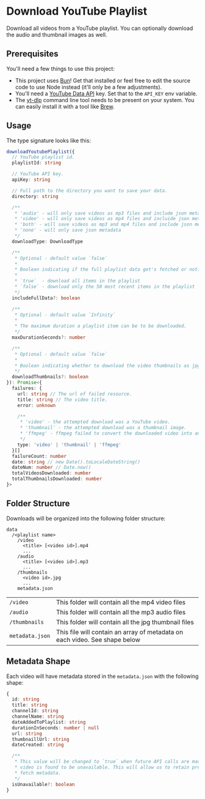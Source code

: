 # Download YouTube Playlist

Download all videos from a YouTube playlist. You can optionally download the audio and thumbnail images as well.

## Prerequisites

You'll need a few things to use this project:

- This project uses [Bun](https://bun.sh/)! Get that installed or feel free to edit the source code to use Node instead (it'll only be a few adjustments).
- You'll need a [YouTube Data API](https://developers.google.com/youtube/v3) key. Set that to the `API_KEY` env variable.
- The [yt-dlp](https://github.com/yt-dlp/yt-dlp) command line tool needs to be present on your system. You can easily install it with a tool like [Brew](https://formulae.brew.sh/formula/yt-dlp).

## Usage

The type signature looks like this:

```typescript
downloadYoutubePlaylist({
  // YouTube playlist id.
  playlistId: string

  // YouTube API key.
  apiKey: string

  // Full path to the directory you want to save your data.
  directory: string

  /**
   * 'audio' - will only save videos as mp3 files and include json metadata
   * 'video' - will only save videos as mp4 files and incluide json metadata
   * 'both' - will save videos as mp3 and mp4 files and include json metadata
   * 'none' - will only save json metadata
   */
  downloadType: DownloadType

  /**
   * Optional - default value `false`
   *
   * Boolean indicating if the full playlist data get's fetched or not.
   *
   * `true`  - download all items in the playlist
   * `false` - download only the 50 most recent items in the playlist
   */
  includeFullData?: boolean

  /**
   * Optional - default value `Infinity`
   *
   * The maximum duration a playlist item can be to be downloaded.
   */
  maxDurationSeconds?: number

  /**
   * Optional - default value `false`
   *
   * Boolean indicating whether to download the video thumbnails as jpg files.
   */
  downloadThumbnails?: boolean
}): Promise<{
  failures: {
    url: string // The url of failed resource.
    title: string // The video title.
    error: unknown

    /**
     * 'video' - the attempted download was a YouTube video.
     * 'thumbnail' - the attempted download was a thumbnail image.
     * 'ffmpeg' - ffmpeg failed to convert the downloaded video into an mp3 file.
     */
    type: 'video' | 'thumbnail' | 'ffmpeg'
  }[]
  failureCount: number
  date: string // new Date().toLocaleDateString()
  dateNum: number // Date.now()
  totalVideosDownloaded: number
  totalThumbnailsDownloaded: number
}>
```

## Folder Structure

Downloads will be organized into the following folder structure:

```
data
  /<playlist name>
    /video
      <title> [<video id>].mp4
      ...
    /audio
      <title> [<video id>].mp3
      ...
    /thumbnails
      <video id>.jpg
      ...
    metadata.json
```

<table>
  <tr>
    <td><code>/video</code></td>
    <td>This folder will contain all the mp4 video files</td>
  </tr>
  <tr>
    <td><code>/audio</code></td>
    <td>This folder will contain all the mp3 audio files</td>
  </tr>
  <tr>
    <td><code>/thumbnails</code></td>
    <td>This folder will contain all the jpg thumbnail files</td>
  </tr>
  <tr>
    <td><code>metadata.json</code></td>
    <td>This file will contain an array of metadata on each video. See shape below</td>
  </tr>
</table>

## Metadata Shape

Each video will have metadata stored in the `metadata.json` with the following shape:

```typescript
{
  id: string
  title: string
  channelId: string
  channelName: string
  dateAddedToPlaylist: string
  durationInSeconds: number | null
  url: string
  thumbnaillUrl: string
  dateCreated: string

  /**
   * This value will be changed to `true` when future API calls are made and the
   * video is found to be unavailable. This will allow us to retain previously
   * fetch metadata.
   */
  isUnavailable?: boolean
}
```
